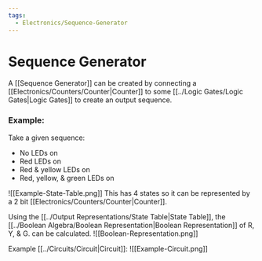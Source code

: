 ```yaml
---
tags:
  - Electronics/Sequence-Generator
---
```

# Sequence Generator
A [[Sequence Generator]] can be created by connecting a [[Electronics/Counters/Counter|Counter]] to some [[../Logic Gates/Logic Gates|Logic Gates]] to create an output sequence.

### Example:

Take a given sequence:
- No LEDs on
- Red LEDs on
- Red & yellow LEDs on
- Red, yellow, & green LEDs on

![[Example-State-Table.png]]
This has 4 states so it can be represented by a 2 bit [[Electronics/Counters/Counter|Counter]].

Using the [[../Output Representations/State Table|State Table]], the [[../Boolean Algebra/Boolean Representation|Boolean Representation]] of R, Y, & G. can be calculated.
![[Boolean-Representation.png]]

Example [[../Circuits/Circuit|Circuit]]:
![[Example-Circuit.png]]